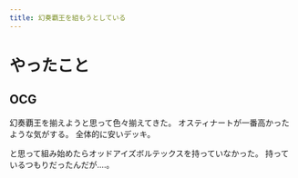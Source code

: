 ```yaml
---
title: 幻奏覇王を組もうとしている
---
```


# やったこと

## OCG

幻奏覇王を揃えようと思って色々揃えてきた。
オスティナートが一番高かったような気がする。
全体的に安いデッキ。

と思って組み始めたらオッドアイズボルテックスを持っていなかった。
持っているつもりだったんだが‥‥。
